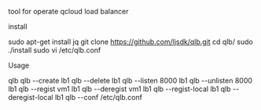 tool for operate qcloud load balancer

install

sudo apt-get install jq
git clone https://github.com/ljsdk/qlb.git
cd qlb/
sudo ./install 
sudo vi /etc/qlb.conf

Usage

qlb 
qlb --create lb1
qlb --delete lb1
qlb --listen 8000 lb1
qlb --unlisten 8000 lb1
qlb --regist vm1 lb1
qlb --deregist vm1 lb1
qlb --regist-local lb1
qlb --deregist-local lb1
qlb --conf /etc/qlb.conf 

